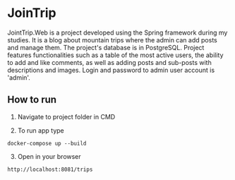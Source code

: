 

# JoinTrip

JointTrip.Web is a project developed using the Spring framework during my studies. It is a blog about mountain trips where the admin can add posts and manage them. 
The project's database is in PostgreSQL. Project features functionalities such as a table of the most active users, the ability to add and like comments, as well as adding posts and sub-posts with descriptions and images.
Login and password to admin user account is 'admin'.

## How to run 

1. Navigate to project folder in CMD
   
3. To run app type
```
docker-compose up --build
```
3. Open in your browser
```
http://localhost:8081/trips
```

